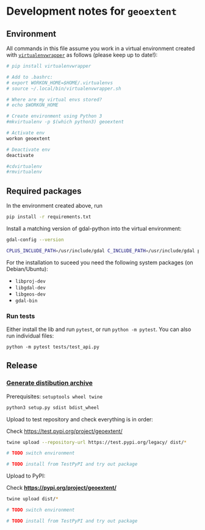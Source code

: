 # Development notes for `geoextent`

## Environment

All commands in this file assume you work in a virtual environment created with [`virtualenvwrapper`](https://virtualenvwrapper.readthedocs.io/en/latest/install.html) as follows (please keep up to date!):

```bash
# pip install virtualenvwrapper

# Add to .bashrc:
# export WORKON_HOME=$HOME/.virtualenvs
# source ~/.local/bin/virtualenvwrapper.sh

# Where are my virtual envs stored?
# echo $WORKON_HOME

# Create environment using Python 3
#mkvirtualenv -p $(which python3) geoextent

# Activate env
workon geoextent

# Deactivate env
deactivate

#cdvirtualenv
#rmvirtualenv
```

## Required packages

In the environment created above, run

```bash
pip install -r requirements.txt
```

Install a matching version of gdal-python into the virtual environment:

```bash
gdal-config --version

CPLUS_INCLUDE_PATH=/usr/include/gdal C_INCLUDE_PATH=/usr/include/gdal pip install gdal==`gdal-config --version`
```

For the installation to suceed you need the following system packages (on Debian/Ubuntu):

- `libproj-dev`
- `libgdal-dev`
- `libgeos-dev`
- `gdal-bin`

### Run tests

Either install the lib and run `pytest`, or run `python -m pytest`.
You can also run individual files:

```
python -m pytest tests/test_api.py
```

## Release

### [Generate distibution archive](https://packaging.python.org/tutorials/packaging-projects/)

Prerequisites: `setuptools wheel twine`

```bash
python3 setup.py sdist bdist_wheel
```

Upload to test repository and check everything is in order:

Check https://test.pypi.org/project/geoextent/

```bash
twine upload --repository-url https://test.pypi.org/legacy/ dist/*

# TODO switch environment

# TODO install from TestPyPI and try out package
```

Upload to PyPI:

Check **https://pypi.org/project/geoextent/**

```bash
twine upload dist/*

# TODO switch environment

# TODO install from TestPyPI and try out package
```
